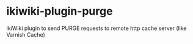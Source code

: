 ikiwiki-plugin-purge
====================

IkiWiki plugin to send PURGE requests to remote http cache server (like Varnish Cache)
